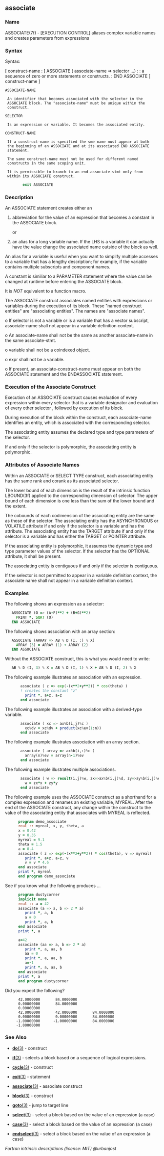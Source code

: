 ## associate

### **Name**
   ASSOCIATE(7f) - [EXECUTION CONTROL] aliases complex variable names
   and creates parameters from expressions

### **Syntax**
Syntax:

  [ construct-name : ] ASSOCIATE ( associate-name => selector ...)
    :
    : a sequence of zero or more statements or constructs.
    :
  END ASSOCIATE [ construct-name ]

    ASSOCIATE-NAME

     An identifier that becomes associated with the selector in the
     ASSOCIATE block. The "associate-name" must be unique within the
     construct.

    SELECTOR

     Is an expression or variable. It becomes the associated entity.

    CONSTRUCT-NAME

     If a construct-name is specified the sme name must appear at both
     the beginning of an ASSOCIATE and at its associated END ASSOCIATE
     statement.

     The same construct-name must not be used for different named
     constructs in the same scoping unit.

     It is permissible to branch to an end-associate-stmt only from
     within its ASSOCIATE construct.
```fortran
        exit ASSOCIATE
```
### **Description**

An ASSOCIATE statement creates either an

1. abbreviation for the value of an expression that becomes a
   constant in the ASSOCIATE block.

   or

2. an alias for a long variable name. If the LHS is a variable it
   can actually have the value change the associated name outside
   of the block as well.

An alias for a variable is useful when you want to simplify multiple
accesses to a variable that has a lengthy description; for example,
if the variable contains multiple subscripts and component names.

A constant is similiar to a PARAMETER statement where the value can be
changed at runtime before entering the ASSOCIATE block.

It is _NOT_ equivalent to a function macro.

The ASSOCIATE construct associates named entities with expressions or
variables during the execution of its block. These "named construct
entities" are "associating entities". The names are
"associate names".

  o If selector is not a variable or is a variable that
    has a vector subscript, associate-name shall not appear in
    a variable definition context.

  o An associate-name shall not be the same as another
    associate-name in the same associate-stmt.

  o variable shall not be a coindexed object.

  o expr shall not be a variable.

  o If present, an associate-construct-name must appear on both the
    ASSOCIATE statement and the ENDASSOCIATE statement.

### **Execution of the Associate Construct**

  Execution of an ASSOCIATE construct causes evaluation of every
  expression within every selector that is a variable designator and
  evaluation of every other selector , followed by execution of its
  block.

  During execution of the block within the construct, each associate-name
  identifies an entity, which is associated with the corresponding
  selector.

  The associating entity assumes the declared type and type parameters
  of the selector.

  If and only if the selector is polymorphic, the associating entity
  is polymorphic.

### **Attributes of Associate Names**

  Within an ASSOCIATE or SELECT TYPE construct, each associating entity
  has the same rank and corank as its associated selector.

  The lower bound of each dimension is the result of the intrinsic
  function LBOUND(3f) applied to the corresponding dimension of selector.
  The upper bound of each dimension is one less than the sum of the
  lower bound and the extent.

  The cobounds of each codimension of the associating entity are the same
  as those of the selector. The associating entity has the ASYNCHRONOUS
  or VOLATILE attribute if and only if the selector is a variable and has
  the attribute. The associating entity has the TARGET attribute if and
  only if the selector is a variable and has either the TARGET or POINTER
  attribute.

  If the associating entity is polymorphic, it assumes the dynamic type
  and type parameter values of the selector. If the selector has the
  OPTIONAL attribute, it shall be present.

  The associating entity is contiguous if and only if the selector
  is contiguous.

  If the selector is not permitted to appear in a variable definition
  context, the associate name shall not appear in a variable
  definition context.

### **Examples**
  The following shows an expression as a selector:
```fortran
   ASSOCIATE (O => (A-F)**2 + (B+G)**2)
     PRINT *, SQRT (O)
   END ASSOCIATE
```
  The following shows association with an array section:
```fortran
   ASSOCIATE (ARRAY => AB % D (I, :) % X)
     ARRAY (3) = ARRAY (1) + ARRAY (2)
   END ASSOCIATE
```
  Without the ASSOCIATE construct, this is what you would need to write:
```fortran
   AB % D (I, 3) % X = AB % D (I, 1) % X + AB % D (I, 2) % X
```
  The following example illustrates an association with an expression.
```fortran
       associate ( z => exp(-(x**2+y**2)) * cos(theta) )
       ! creates the constant "z"
         print *, a+z, a-z
       end associate
```
  The following example illustrates an association with a
  derived-type variable.
```fortran
       associate ( xc => ax%b(i,j)%c )
         xc%dv = xc%dv + product(xc%ev(1:n))
       end associate
```
  The following example illustrates association with an array section.
```fortran
       associate ( array => ax%b(i,:)%c )
         array(n)%ev = array(n-1)%ev
       end associate
```
  The following example illustrates multiple associations.
```fortran
       associate ( w => result(i,j)%w, zx=>ax%b(i,j)%d, zy=>ay%b(i,j)%d )
         w = zx*x + zy*y
       end associate
```
   The following example uses the ASSOCIATE construct as a shorthand for a
   complex expression and renames an existing variable, MYREAL. After the
   end of the ASSOCIATE construct, any change within the construct to the
   value of the associating entity that associates with MYREAL is reflected.
```fortran
      program demo_associate
      real :: myreal, x, y, theta, a
      x = 0.42
      y = 0.35
      myreal = 9.1
      theta = 1.5
      a = 0.4
      associate ( z => exp(-(x**2+y**2)) * cos(theta), v => myreal)
         print *, a+z, a-z, v
         v = v * 4.6
      end associate
      print *, myreal
      end program demo_associate
```
  See if you know what the following produces ...
```fortran
      program dustycorner
      implicit none
      real :: a = 42
      associate (a => a, b => 2 * a)
         print *, a, b
         a = 0
         print *, a, b
      end associate
      print *, a

      a=42
      associate (aa => a, b => 2 * a)
         print *, a, aa, b
         aa = 0
         print *, a, aa, b
         a=-1
         print *, a, aa, b
      end associate
      print *, a
      end program dustycorner
```
  Did you expect the following?
```text
      42.0000000       84.0000000
      0.00000000       84.0000000
      0.00000000
      42.0000000       42.0000000       84.0000000
      0.00000000       0.00000000       84.0000000
     -1.00000000      -1.00000000       84.0000000
     -1.00000000
```
### **See Also**

  - [**do**(3)](#do) - construct
  - [**if**(3)](#if) - selects a block based on a sequence of logical expressions.
  - [**cycle**(3)](#cycle) - construct
  - [**exit**(3)](#exit) - statement

  - [**associate**(3)](#associate) - associate construct
  - [**block**(3)](#block) - construct
  - [**goto**(3)](#goto) - jump to target line

  - [**select**(3)](#select) - select a block based on the value of an expression (a case)
  - [**case**(3)](#case) - select a block based on the value of an expression (a case)
  - [**endselect**(3)](#endselect) - select a block based on the value of an expression (a case)

 _Fortran intrinsic descriptions (license: MIT) \@urbanjost_
